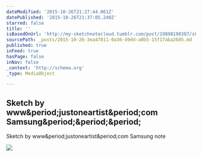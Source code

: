 ```yaml
---
dateModified: '2015-10-26T21:27:44.061Z'
datePublished: '2015-10-26T21:37:05.240Z'
starred: false
title: ''
isBasedOnUrl: 'http://my-sketchnotecloud.tumblr.com/post/19898190387/sketch-by-wwwjustoneartistcom-samsung-note'
sourcePath: _posts/2015-10-26-3ea47811-0a36-49dd-a0b5-15f17aba2685.md
published: true
inFeed: true
hasPage: false
inNav: false
_context: 'http://schema.org'
_type: MediaObject

---
```

<article style=""><h1>Sketch by www&amp;period;justoneartist&amp;period;com Samsung&amp;period;&amp;period;&amp;period;</h1><p>Sketch by www&amp;period;justoneartist&amp;period;com Samsung note</p><img src="http://40.media.tumblr.com/tumblr_m1g8jlIL9z1rpz8n2o1_1280.jpg" /></article>
